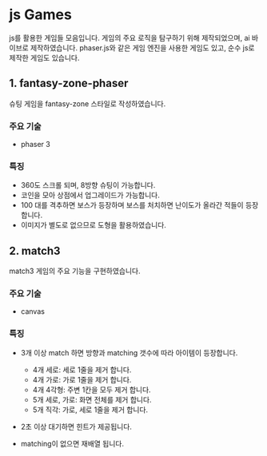 # js Games

js를 활용한 게임들 모음입니다.
게임의 주요 로직을 탐구하기 위해 제작되었으며, ai 바이브로 제작하였습니다.
phaser.js와 같은 게임 엔진을 사용한 게임도 있고, 순수 js로 제작한 게임도 있습니다.

## 1. fantasy-zone-phaser
슈팅 게임을 fantasy-zone 스타일로 작성하였습니다.

### 주요 기술
- phaser 3

### 특징
- 360도 스크롤 되며, 8방향 슈팅이 가능합니다.
- 코인을 모아 상점에서 업그레이드가 가능합니다.
- 100 대를 격추하면 보스가 등장하며 보스를 처치하면 난이도가 올라간 적들이 등장합니다.
- 이미지가 별도로 없으므로 도형을 활용하였습니다.


## 2. match3
match3 게임의 주요 기능을 구현하였습니다.

### 주요 기술
- canvas

### 특징
- 3개 이상 match 하면 방향과 matching 갯수에 따라 아이템이 등장합니다.
  - 4개 세로: 세로 1줄을 제거 합니다.
  - 4개 가로: 가로 1줄을 제거 합니다.
  - 4개 4각형: 주변 1칸을 모두 제거 합니다.
  - 5개 세로, 가로: 화면 전체를 제거 합니다.
  - 5개 직각: 가로, 세로 1줄을 제거 합니다.

- 2초 이상 대기하면 힌트가 제공됩니다.
- matching이 없으면 재배열 됩니다.